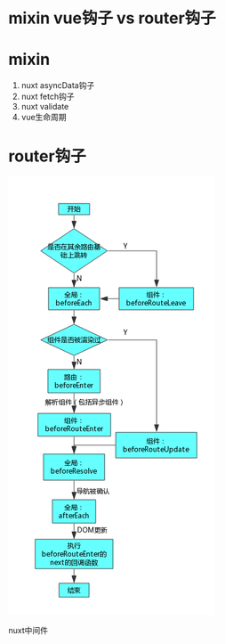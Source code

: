 # mixin vue钩子 vs router钩子



# mixin
1. nuxt asyncData钩子
2. nuxt fetch钩子
3. nuxt validate
4. vue生命周期

# router钩子

![](./img/4.png)

nuxt中间件
